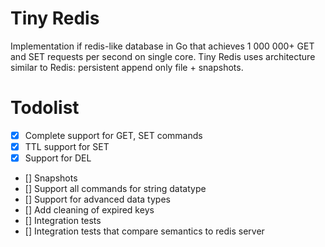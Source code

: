 # Tiny Redis
Implementation if redis-like database in Go that achieves 1 000 000+ GET and SET requests per second on single core. Tiny Redis uses architecture similar to Redis: persistent append only file + snapshots.

# Todolist
- [x] Complete support for GET, SET commands
- [x] TTL support for SET
- [x] Support for DEL
- [] Snapshots
- [] Support all commands for string datatype
- [] Support for advanced data types
- [] Add cleaning of expired keys
- [] Integration tests
- [] Integration tests that compare semantics to redis server
